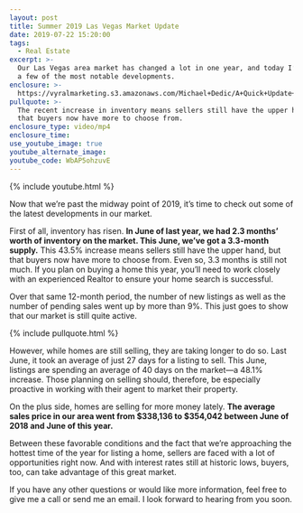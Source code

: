 ```yaml
---
layout: post
title: Summer 2019 Las Vegas Market Update
date: 2019-07-22 15:20:00
tags:
  - Real Estate
excerpt: >-
  Our Las Vegas area market has changed a lot in one year, and today I’ll share
  a few of the most notable developments.
enclosure: >-
  https://vyralmarketing.s3.amazonaws.com/Michael+Dedic/A+Quick+Update+On+Our+Market+-+Dedic+Team+-+Las+Vegas.mp4
pullquote: >-
  The recent increase in inventory means sellers still have the upper hand, but
  that buyers now have more to choose from.
enclosure_type: video/mp4
enclosure_time:
use_youtube_image: true
youtube_alternate_image:
youtube_code: WbAP5ohzuvE
---
```


{% include youtube.html %}

Now that we’re past the midway point of 2019, it’s time to check out some of the latest developments in our market.

First of all, inventory has risen. **In June of last year, we had 2.3 months’ worth of inventory on the market. This June, we’ve got a 3.3-month supply.** This 43.5% increase means sellers still have the upper hand, but that buyers now have more to choose from. Even so, 3.3 months is still not much. If you plan on buying a home this year, you’ll need to work closely with an experienced Realtor to ensure your home search is successful.&nbsp;

Over that same 12-month period, the number of new listings as well as the number of pending sales went up by more than 9%. This just goes to show that our market is still quite active.&nbsp;

{% include pullquote.html %}

However, while homes are still selling, they are taking longer to do so. Last June, it took an average of just 27 days for a listing to sell. This June, listings are spending an average of 40 days on the market—a 48.1% increase. Those planning on selling should, therefore, be especially proactive in working with their agent to market their property.&nbsp;

On the plus side, homes are selling for more money lately. **The average sales price in our area went from $338,136 to $354,042 between June of 2018 and June of this year.&nbsp;**

Between these favorable conditions and the fact that we’re approaching the hottest time of the year for listing a home, sellers are faced with a lot of opportunities right now. And with interest rates still at historic lows, buyers, too, can take advantage of this great market.

If you have any other questions or would like more information, feel free to give me a call or send me an email. I look forward to hearing from you soon.<br>&nbsp;